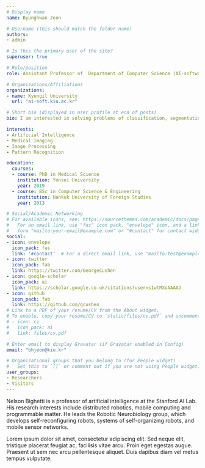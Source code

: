 ```yaml
---
# Display name
name: Byunghwan Jeon

# Username (this should match the folder name)
authors:
- admin

# Is this the primary user of the site?
superuser: true

# Role/position
role: Assistant Professor of  Department of Computer Science (AI-software major)

# Organizations/Affiliations
organizations:
- name: Kyungil University
  url: "ai-soft.kiu.ac.kr"

# Short bio (displayed in user profile at end of posts)
bio: I am interested in solving problems of classification, segmentation and localization in 2D/3D medical images based on computer vision and neural network methods.

interests:
- Artificial Intelligence
- Medical Imaging
- Image Processing
- Pattern Recognition

education:
  courses:
  - course: PhD in Medical Science
    institution: Yonsei University
    year: 2019
  - course: BSc in Computer Science & Engineering
    institution: Hankuk University of Foreign Studies
    year: 2013

# Social/Academic Networking
# For available icons, see: https://sourcethemes.com/academic/docs/page-builder/#icons
#   For an email link, use "fas" icon pack, "envelope" icon, and a link in the
#   form "mailto:your-email@example.com" or "#contact" for contact widget.
social:
- icon: envelope
  icon_pack: fas
  link: '#contact'  # For a direct email link, use "mailto:test@example.org".
- icon: twitter
  icon_pack: fab
  link: https://twitter.com/GeorgeCushen
- icon: google-scholar
  icon_pack: ai
  link: https://scholar.google.co.uk/citations?user=sIwtMXoAAAAJ
- icon: github
  icon_pack: fab
  link: https://github.com/gcushen
# Link to a PDF of your resume/CV from the About widget.
# To enable, copy your resume/CV to `static/files/cv.pdf` and uncomment the lines below.
# - icon: cv
#   icon_pack: ai
#   link: files/cv.pdf

# Enter email to display Gravatar (if Gravatar enabled in Config)
email: "bhjeon@kiu.kr"

# Organizational groups that you belong to (for People widget)
#   Set this to `[]` or comment out if you are not using People widget.
user_groups:
- Researchers
- Visitors
---
```


Nelson Bighetti is a professor of artificial intelligence at the Stanford AI Lab. His research interests include distributed robotics, mobile computing and programmable matter. He leads the Robotic Neurobiology group, which develops self-reconfiguring robots, systems of self-organizing robots, and mobile sensor networks.

Lorem ipsum dolor sit amet, consectetur adipiscing elit. Sed neque elit, tristique placerat feugiat ac, facilisis vitae arcu. Proin eget egestas augue. Praesent ut sem nec arcu pellentesque aliquet. Duis dapibus diam vel metus tempus vulputate.
